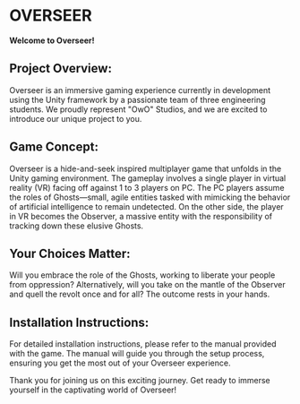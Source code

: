 # OVERSEER

**Welcome to Overseer!**

## Project Overview:
Overseer is an immersive gaming experience currently in development using the
Unity framework by a passionate team of three engineering students. We proudly
represent "OwO" Studios, and we are excited to introduce our unique
project to you.

## Game Concept:
Overseer is a hide-and-seek inspired multiplayer game that unfolds in the Unity
gaming environment. The gameplay involves a single player in virtual reality
(VR) facing off against 1 to 3 players on PC. The PC players assume the roles
of Ghosts—small, agile entities tasked with mimicking the behavior of artificial
intelligence to remain undetected. On the other side, the player in VR becomes
the Observer, a massive entity with the responsibility of tracking down
these elusive Ghosts.

## Your Choices Matter:
Will you embrace the role of the Ghosts, working to liberate your people from
oppression? Alternatively, will you take on the mantle of the Observer and
quell the revolt once and for all? The outcome rests in your hands.

## Installation Instructions:
For detailed installation instructions, please refer to the manual provided
with the game. The manual will guide you through the setup process,
ensuring you get the most out of your Overseer experience.

Thank you for joining us on this exciting journey. Get ready to immerse
yourself in the captivating world of Overseer!


